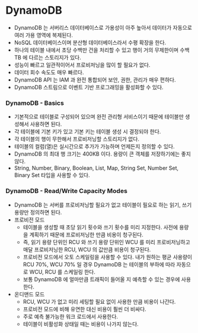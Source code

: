 # DynamoDB

- DynamoDB 는 서버리스 데이터베이스로 가용성이 아주 높아서 데이터가 자동으로 여러 가용 영역에 복제된다.
- NoSQL 데이터베이스이며 분산형 데이터베이스라서 수평 확장을 한다.
- 하나의 테이블 내에서 초당 수백만 건을 처리할 수 있고 행이 거의 무제한이며 수백 TB 에 다르는 스토리지가 있다.
- 성능이 빠르고 일관적이어서 프로비저닝을 많이 할 필요가 없다.
- 데이터 회수 속도도 매우 빠르다.
- DynamoDB API 는 IAM 과 완전 통합되어 보안, 권한, 관리가 매우 편하다.
- DynamoDB 스트림으로 이벤트 기반 프로그래밍을 활성화할 수 있다.

### DynamoDB - Basics

- 기본적으로 테이블로 구성되어 있으며 완전 관리형 서비스이기 때문에 테이블만 생성해서 사용하면 된다.
- 각 테이블에 기본 키가 있고 기본 키는 테이블 생성 시 결정되야 한다.
- 각 테이블의 행이 무한해서 프로비저닝할 스토리지가 없다.
- 테이블의 컬럼(열)은 실시간으로 추가가 가능하며 언제든지 정의할 수 있다.
- DynamoDB 의 최대 행 크기는 400KB 이다. 용량이 큰 객체를 저장하기에는 좋지 않다.
- String, Number, Binary, Boolean, List, Map, String Set, Number Set, Binary Set 타입을 사용할 수 있다.

### DynamoDB - Read/Write Capacity Modes

- DynamoDB 는 서버를 프로비저닝할 필요가 없고 테이블이 필요로 하는 읽기, 쓰기 용량만 정의하면 된다.
- 프로비전 모드
  - 테이블을 생성할 때 초당 읽기 횟수와 쓰기 횟수를 미리 지정한다. 사전에 용량을 계획하기 때문에 프로비저닝한 만큼 비용이 청구된다.
  - 즉, 읽기 용량 단위인 RCU 와 쓰기 용량 단위인 WCU 를 미리 프로비저닝하고 매달 프로비저닝한 RCU, WCU 의 값만큼 비용이 청구된다.
  - 프로비전 모드에서 오토 스케일링을 사용할 수 있다. 내가 원하는 평균 사용량이 RCU 70%, WCU 70% 일 경우 DynamoDB 는 테이블의 부하에 따라 자동으로 WCU, RCU 를 스케일링 한다.
  - 보통 DynamoDB 에 얼마만큼 트래픽이 들어올 지 예측할 수 있는 경우에 사용한다.
- 온디맨드 모드
  - RCU, WCU 가 없고 미리 세팅할 필요 없이 사용한 만큼 비용이 나간다.
  - 프로비전 모드에 비해 유연한 대신 비용이 훨씬 더 비싸다.
  - 주로 예측 불가능한 워크 로드에서 사용한다. 
  - 테이블이 비활성화 상태일 때는 비용이 나가지 않는다. 